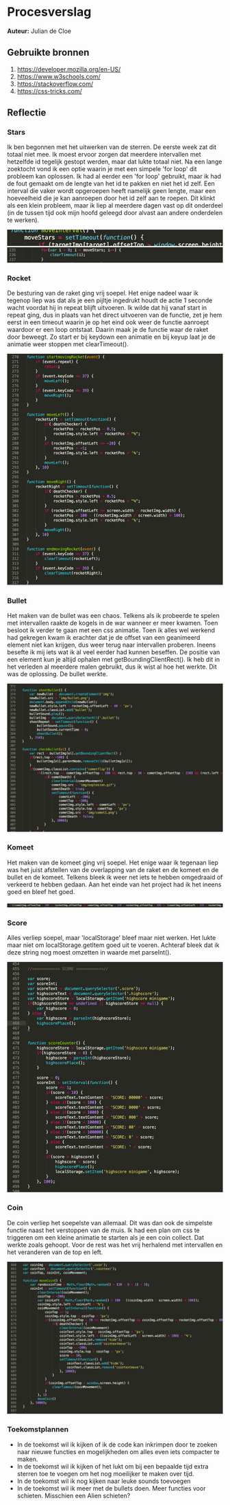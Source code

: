 # Procesverslag
**Auteur:** Julian de Cloe


## Gebruikte bronnen
1. https://developer.mozilla.org/en-US/
2. https://www.w3schools.com/
3. https://stackoverflow.com/
4. https://css-tricks.com/


## Reflectie

### Stars

Ik ben begonnen met het uitwerken van de sterren. De eerste week zat dit totaal niet mee. Ik moest ervoor zorgen dat meerdere intervallen met hetzelfde id tegelijk gestopt werden, maar dat lukte totaal niet. Na een lange zoektocht vond ik een optie waarin je met een simpele 'for loop' dit probleem kan oplossen. Ik had al eerder een 'for loop' gebruikt, maar ik had de fout gemaakt om de lengte van het id te pakken en niet het id zelf. Een interval die vaker wordt opgeroepen heeft namelijk geen lengte, maar een hoeveelheid die je kan aanroepen door het id zelf aan te roepen. Dit klinkt als een klein probleem, maar ik liep al meerdere dagen vast op dit onderdeel (in de tussen tijd ook mijn hoofd geleegd door alvast aan andere onderdelen te werken). 

![](img/read-stars.png)
![](img/read-stars2.png)


### Rocket

De besturing van de raket ging vrij soepel. Het enige nadeel waar ik tegenop liep was dat als je een pijltje ingedrukt houdt de actie 1 seconde wacht voordat hij in repeat blijft uitvoeren. Ik wilde dat hij vanaf start in repeat ging, dus in plaats van het direct uitvoeren van de functie, zet je hem eerst in een timeout waarin je op het eind ook weer de functie aanroept waardoor er een loop ontstaat. Daarin maak je de functie waar de raket door beweegt. Zo start er bij keydown een animatie en bij keyup laat je de animatie weer stoppen met clearTimeout().

![](img/read-rocket.png)


### Bullet

Het maken van de bullet was een chaos. Telkens als ik probeerde te spelen met intervallen raakte de kogels in de war wanneer er meer kwamen. Toen besloot ik verder te gaan met een css animatie. Toen ik alles wel werkend had gekregen kwam ik erachter dat je de offset van een geanimeerd element niet kan krijgen, dus weer terug naar intervallen proberen. Ineens besefte ik mij iets wat ik al veel eerder had kunnen beseffen. De positie van een element kun je altijd ophalen met getBoundingClientRect(). Ik heb dit in het verleden al meerdere malen gebruikt, dus ik wist al hoe het werkte. Dit was de oplossing. De bullet werkte. 

![](img/read-bullet.png)


### Komeet

Het maken van de komeet ging vrij soepel. Het enige waar ik tegenaan liep was het juist afstellen van de overlapping van de raket en de komeet en de bullet en de komeet. Telkens bleek ik weer net iets te hebben omgedraaid of verkeerd te hebben gedaan. Aan het einde van het project had ik het ineens goed en bleef het goed.

![](img/read-comet.png)


### Score

Alles verliep soepel, maar 'localStorage' bleef maar niet werken. Het lukte maar niet om localStorage.getItem goed uit te voeren. Achteraf bleek dat ik deze string nog moest omzetten in waarde met parseInt().

![](img/read-score.png)


### Coin

De coin verliep het soepelste van allemaal. Dit was dan ook de simpelste functie naast het verstoppen van de muis. Ik had een plan om css te triggeren om een kleine animatie te starten als je een coin collect. Dat werkte zoals gehoopt. Voor de rest was het vrij herhalend met intervallen en het veranderen van de top en left.

![](img/read-coin.png)


### Toekomstplannen

- In de toekomst wil ik kijken of ik de code kan inkrimpen door te zoeken naar nieuwe functies en mogelijkheden om alles even iets compacter te maken.
- In de toekomst wil ik kijken of het lukt om bij een bepaalde tijd extra sterren toe te voegen om het nog moeilijker te maken over tijd.
- In de toekomst wil ik nog kijken naar leuke sounds toevoegen
- In de toekomst wil ik meer met de bullets doen. Meer functies voor schieten. Misschien een Alien schieten?



